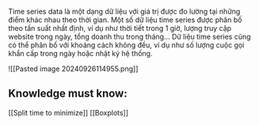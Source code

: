 Time series data là một dạng dữ liệu với giá trị được đo lường tại những điểm khác nhau theo thời gian.
Một số dữ liệu time series được phân bố theo tần suất nhất định, ví dụ như thời tiết trong 1 giờ, lượng
truy cập website trong ngày, tổng doanh thu trong tháng... Dữ liệu time series cũng có thể phân bố với
khoảng cách không đều, ví dụ như số lượng cuộc gọi khẩn cấp trong ngày hoặc nhật ký hệ thống.

![[Pasted image 20240926114955.png]]

## Knowledge must know:
[[Split time to minimize]]
[[Boxplots]]
